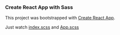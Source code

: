 ### Create React App with Sass

This project was bootstrapped with [Create React App](https://github.com/facebook/create-react-app).

Just watch [index.scss](./index.scss) and [App.scss](./App.scss)
